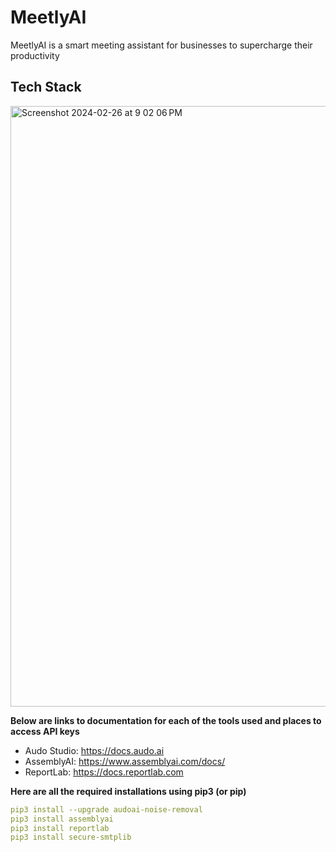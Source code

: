 # MeetlyAI
MeetlyAI is a smart meeting assistant for businesses to supercharge their productivity

## Tech Stack
<img width="961" alt="Screenshot 2024-02-26 at 9 02 06 PM" src="https://github.com/hgrover19/MeetlyAI/assets/64716424/418dc0a4-1af5-4d13-ab4e-594129acb3a9">

**Below are links to documentation for each of the tools used and places to access API keys**
* Audo Studio: https://docs.audo.ai
* AssemblyAI: https://www.assemblyai.com/docs/
* ReportLab: https://docs.reportlab.com

**Here are all the required installations using pip3 (or pip)**
```yaml
pip3 install --upgrade audoai-noise-removal
pip3 install assemblyai
pip3 install reportlab
pip3 install secure-smtplib
```




